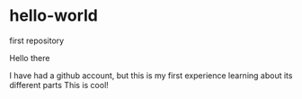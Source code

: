 # hello-world
first repository

Hello there

I have had a github account, but this is my first experience learning about its different parts
This is cool!
